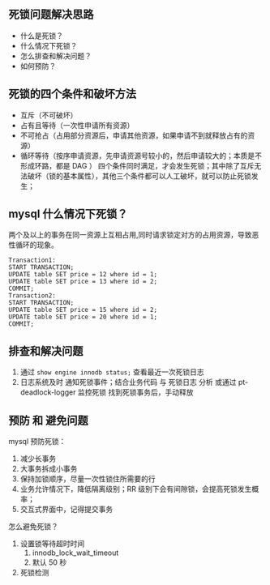 ## 死锁问题解决思路

- 什么是死锁？
- 什么情况下死锁？
- 怎么排查和解决问题？
- 如何预防？

## 死锁的四个条件和破坏方法

- 互斥（不可破坏）
- 占有且等待（一次性申请所有资源）
- 不可抢占（占用部分资源后，申请其他资源，如果申请不到就释放占有的资源）
- 循环等待（按序申请资源，先申请资源号较小的，然后申请较大的；本质是不形成环路，都是 DAG ）
  四个条件同时满足，才会发生死锁；其中除了互斥无法破坏（锁的基本属性），其他三个条件都可以人工破坏，就可以防止死锁发生；

## mysql 什么情况下死锁？

两个及以上的事务在同一资源上互相占用,同时请求锁定对方的占用资源，导致恶性循环的现象。

```
Transaction1:
START TRANSACTION;
UPDATE table SET price = 12 where id = 1;
UPDATE table SET price = 13 where id = 2;
COMMIT;
Transaction2:
START TRANSACTION;
UPDATE table SET price = 15 where id = 2;
UPDATE table SET price = 20 where id = 1;
COMMIT;
```

## 排查和解决问题

1. 通过 `show engine innodb status;` 查看最近一次死锁日志
2. 日志系统及时 通知死锁事件；结合业务代码 与 死锁日志 分析 或通过 pt-deadlock-logger 监控死锁
   找到死锁事务后，手动释放

## 预防 和 避免问题

mysql 预防死锁：

1. 减少长事务
2. 大事务拆成小事务
3. 保持加锁顺序，尽量一次性锁住所需要的行
4. 业务允许情况下，降低隔离级别；RR 级别下会有间隙锁，会提高死锁发生概率；
5. 交互式界面中，记得提交事务

怎么避免死锁？

1. 设置锁等待超时时间
   1. innodb_lock_wait_timeout
   2. 默认 50 秒
2. 死锁检测
